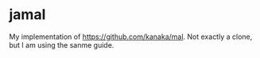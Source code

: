 # jamal

My implementation of https://github.com/kanaka/mal.  Not exactly a clone, but I am using the sanme guide.
